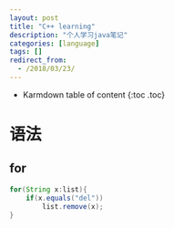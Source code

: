 ```yaml
---
layout: post
title: "C++ learning"
description: "个人学习java笔记"
categories: [language]
tags: []
redirect_from:
  - /2018/03/23/
---
```


* Karmdown table of content
{:toc .toc}

# 语法

## for

~~~~java
for(String x:list){
    if(x.equals("del"))
        list.remove(x);
}
~~~~

